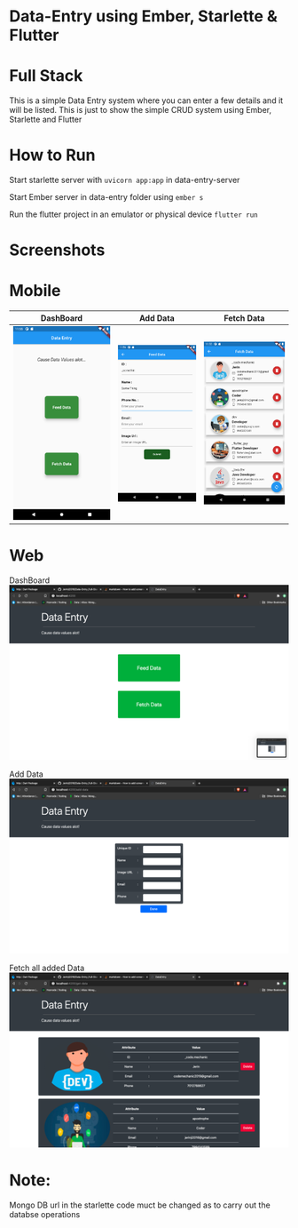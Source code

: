 # Data-Entry using Ember, Starlette & Flutter
# Full Stack

This is a simple Data Entry system where you can enter a few details and it will be listed.
This is just to show the simple CRUD system using Ember, Starlette and Flutter

# How to Run
Start starlette server with `uvicorn app:app` in data-entry-server

Start Ember server in data-entry folder using `ember s`

Run the flutter project in an emulator or physical device
`flutter run`


# Screenshots
# Mobile
DashBoard            |  Add Data         |  Fetch Data
:-------------------------:|:-------------------------:|:-------------------------:
![Screenshot](/screenshots/m1.png?raw=true "Mobile ss-1")  | ![Screenshot](/screenshots/m2.png?raw=true "Mobile ss-2") | ![Screenshot](/screenshots/m3.png?raw=true "Mobile ss-3")

# Web
DashBoard
![Screenshot](/screenshots/w1.png?raw=true "Mobile ss-1")  

Add Data
![Screenshot](/screenshots/w2.png?raw=true "Mobile ss-2")

Fetch all added Data
![Screenshot](/screenshots/w3.png?raw=true "Mobile ss-3") 


# Note:
Mongo DB url in the starlette code muct be changed as to carry out the databse operations

